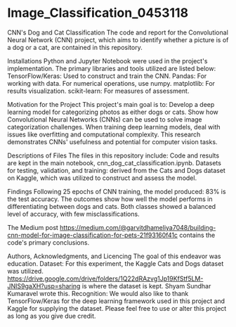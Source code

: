 # Image_Classification_0453118
CNN's Dog and Cat Classification The code and report for the Convolutional Neural Network (CNN) project, which aims to identify whether a picture is of a dog or a cat, are contained in this repository.

Installations Python and Jupyter Notebook were used in the project's implementation. The primary libraries and tools utilized are listed below:
TensorFlow/Keras: Used to construct and train the CNN. Pandas: For working with data. For numerical operations, use numpy. matplotlib: For results visualization. scikit-learn: For measures of assessment.

Motivation for the Project This project's main goal is to:
Develop a deep learning model for categorizing photos as either dogs or cats. Show how Convolutional Neural Networks (CNNs) can be used to solve image categorization challenges. When training deep learning models, deal with issues like overfitting and computational complexity. This research demonstrates CNNs' usefulness and potential for computer vision tasks.

Descriptions of Files The files in this repository include:
Code and results are kept in the main notebook, cnn_dog_cat_classification.ipynb. Datasets for testing, validation, and training: derived from the Cats and Dogs dataset on Kaggle, which was utilized to construct and assess the model.

Findings Following 25 epochs of CNN training, the model produced:
83% is the test accuracy. The outcomes show how well the model performs in differentiating between dogs and cats. Both classes showed a balanced level of accuracy, with few misclassifications.

The Medium post https://medium.com/@garvitdhameliya7048/building-cnn-model-for-image-classification-for-pets-21f93160f41c contains the code's primary conclusions.

Authors, Acknowledgments, and Licencing The goal of this endeavor was education.
Dataset: For this experiment, the Kaggle Cats and Dogs dataset was utilized. https://drive.google.com/drive/folders/1Q22dRAzvg1Jp19KfStf5LM-JNIS9gaXH?usp=sharing is where the dataset is kept. Shyam Sundhar Kumaravel wrote this. Recognition: We would also like to thank TensorFlow/Keras for the deep learning framework used in this project and Kaggle for supplying the dataset. Please feel free to use or alter this project as long as you give due credit.
